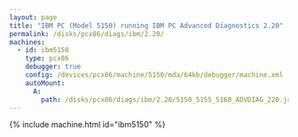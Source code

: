 ```yaml
---
layout: page
title: "IBM PC (Model 5150) running IBM PC Advanced Diagnostics 2.20"
permalink: /disks/pcx86/diags/ibm/2.20/
machines:
  - id: ibm5150
    type: pcx86
    debugger: true
    config: /devices/pcx86/machine/5150/mda/64kb/debugger/machine.xml
    autoMount:
      A:
        path: /disks/pcx86/diags/ibm/2.20/5150_5155_5160_ADVDIAG_220.json
---
```


{% include machine.html id="ibm5150" %}
